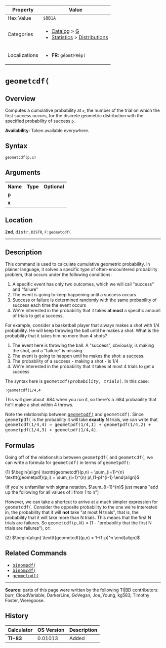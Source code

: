 | Property      | Value |
|---------------|-------|
| Hex Value     | `$BB1A`|
| Categories    | <ul><li>[Catalog](<../categories/Catalog.md>) > [G](<../categories/Catalog.md#G>)</li><li>[Statistics](<../categories/Statistics.md>) > [Distributions](<../categories/Statistics.md#Distributions>)</li></ul> |
| Localizations | <ul><li><b>FR</b>: `géomtFRép(`</li></ul> |

# `geometcdf(`

## Overview
Computes a cumulative probability at `x`, the number of the trial on which the first success occurs, for the discrete geometric distribution with the specified probability of success `p.`


<b>Availability</b>: Token available everywhere.

## Syntax
`geometcdf(p,x)`

## Arguments
<table>
<tr><th>Name</th><th>Type</th><th>Optional</th></tr>

<tr><td><b>p</b></td><td></td><td></td></tr>

<tr><td><b>x</b></td><td></td><td></td></tr>

</table>

## Location
<tt><kbd><b>2nd</b></kbd></tt>, <kbd>distr</kbd>, `DISTR`, `F:geometcdf(`
<hr>

## Description

This command is used to calculate cumulative geometric probability. In plainer language, it solves a specific type of often-encountered probability problem, that occurs under the following conditions:

1.  A specific event has only two outcomes, which we will call "success" and "failure"
2.  The event is going to keep happening until a success occurs
3.  Success or failure is determined randomly with the same probability of success each time the event occurs
4.  We're interested in the probability that it takes **at most** a specific amount of trials to get a success.

For example, consider a basketball player that always makes a shot with 1/4 probability. He will keep throwing the ball until he makes a shot. What is the probability that it takes him no more than 4 shots?

1.  The event here is throwing the ball. A "success", obviously, is making the shot, and a "failure" is missing.
2.  The event is going to happen until he makes the shot: a success.
3.  The probability of a success - making a shot - is 1/4
4.  We're interested in the probability that it takes at most 4 trials to get a success

The syntax here is <tt>geometcdf(<em>probability</em>, <em>trials</em>)</tt>. In this case:

```ti-basic
:geometcdf(1/4,4
```

  
This will give about .684 when you run it, so there's a .684 probability that he'll make a shot within 4 throws.

Note the relationship between <tt><a href="geometpdf(.md">geometpdf(</a></tt> and <tt>geometcdf(</tt>. Since <tt>geometpdf(</tt> is the probability it will take **exactly** N trials, we can write that <tt>geometcdf(1/4,4) = geometpdf(1/4,1) + geometpdf(1/4,2) + geometpdf(1/4,3) + geometpdf(1/4,4)</tt>.

## Formulas

Going off of the relationship between <tt>geometpdf(</tt> and <tt>geometcdf(</tt>, we can write a formula for <tt>geometcdf(</tt> in terms of <tt>geometpdf(</tt>:

(1) $`\begin{align} \texttt{geometcdf}(p,n) = \sum_{i=1}^{n} \texttt{geometpdf}(p,i) = \sum_{i=1}^{n} p\,(1-p)^{i-1} \end{align}`$ 

(If you're unfamiliar with sigma notation, $\sum_{i=1}^{n}$ just means "add up the following for all values of i from 1 to n")

However, we can take a shortcut to arrive at a much simpler expression for <tt>geometcdf(</tt>. Consider the opposite probability to the one we're interested in, the probability that it will **not** take "at most N trials", that is, the probability that it will take more than N trials. This means that the first N trials are failures. So <tt>geometcdf(p,N)</tt> = (1 - "probability that the first N trials are failures"), or:

(2) $`\begin{align} \texttt{geometcdf}(p,n) = 1-(1-p)^n \end{align}`$ 

## Related Commands

*   <tt><a href="binompdf(.md">binompdf(</a></tt>
*   <tt><a href="binomcdf(.md">binomcdf(</a></tt>
*   <tt><a href="geometpdf(.md">geometpdf(</a></tt>

* * *

**Source**: parts of this page were written by the following TI|BD contributors: burr, CloudVariable, DarkerLine, GoVegan, Joe_Young, kg583, Timothy Foster, Weregoose.

## History
| Calculator | OS Version | Description |
|------------|------------|-------------|
| <b>TI-83</b> | 0.01013 | Added |


